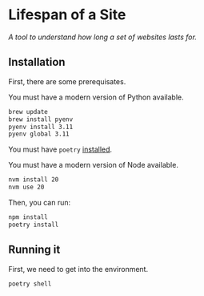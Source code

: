 # Lifespan of a Site
_A tool to understand how long a set of websites lasts for._

## Installation

First, there are some prerequisates.

You must have a modern version of Python available.

```bash
brew update
brew install pyenv
pyenv install 3.11
pyenv global 3.11
```

You must have `poetry` [installed](https://python-poetry.org/docs/).

You must have a modern version of Node available.

```bash
nvm install 20
nvm use 20
```

Then, you can run:

```bash
npm install
poetry install
```

## Running it

First, we need to get into the environment.

```bash
poetry shell
```